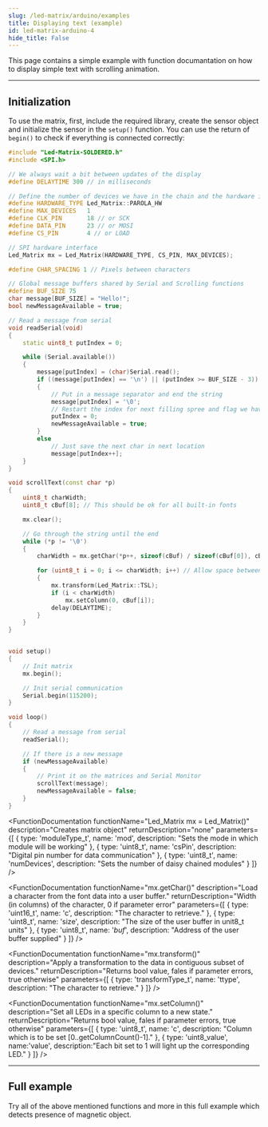 ```yaml
---
slug: /led-matrix/arduino/examples 
title: Displaying text (example)
id: led-matrix-arduino-4
hide_title: False
---
```


This page contains a simple example with function documantation on how to display simple text with scrolling animation.

---

## Initialization

To use the matrix, first, include the required library, create the sensor object and initialize the sensor in the `setup()` function. You can use the return of `begin()` to check if everything is connected correctly:
```cpp
#include "Led-Matrix-SOLDERED.h"
#include <SPI.h>

// We always wait a bit between updates of the display
#define DELAYTIME 300 // in milliseconds

// Define the number of devices we have in the chain and the hardware interface
#define HARDWARE_TYPE Led_Matrix::PAROLA_HW
#define MAX_DEVICES   1
#define CLK_PIN       18 // or SCK
#define DATA_PIN      23 // or MOSI
#define CS_PIN        4 // or LOAD

// SPI hardware interface
Led_Matrix mx = Led_Matrix(HARDWARE_TYPE, CS_PIN, MAX_DEVICES);

#define CHAR_SPACING 1 // Pixels between characters

// Global message buffers shared by Serial and Scrolling functions
#define BUF_SIZE 75
char message[BUF_SIZE] = "Hello!";
bool newMessageAvailable = true;

// Read a message from serial
void readSerial(void)
{
    static uint8_t putIndex = 0;

    while (Serial.available())
    {
        message[putIndex] = (char)Serial.read();
        if ((message[putIndex] == '\n') || (putIndex >= BUF_SIZE - 3)) // End of message character or full buffer
        {
            // Put in a message separator and end the string
            message[putIndex] = '\0';
            // Restart the index for next filling spree and flag we have a message waiting
            putIndex = 0;
            newMessageAvailable = true;
        }
        else
            // Just save the next char in next location
            message[putIndex++];
    }
}

void scrollText(const char *p)
{
    uint8_t charWidth;
    uint8_t cBuf[8]; // This should be ok for all built-in fonts

    mx.clear();

    // Go through the string until the end
    while (*p != '\0')
    {
        charWidth = mx.getChar(*p++, sizeof(cBuf) / sizeof(cBuf[0]), cBuf);

        for (uint8_t i = 0; i <= charWidth; i++) // Allow space between characters
        { 
            mx.transform(Led_Matrix::TSL);
            if (i < charWidth)
                mx.setColumn(0, cBuf[i]);
            delay(DELAYTIME);
        }
    }
}


void setup()
{
    // Init matrix
    mx.begin();

    // Init serial communication
    Serial.begin(115200);
}

void loop()
{
    // Read a message from serial
    readSerial();

    // If there is a new message
    if (newMessageAvailable)
    {
        // Print it on the matrices and Serial Monitor
        scrollText(message);
        newMessageAvailable = false;
    }
}
```

<FunctionDocumentation
  functionName="Led_Matrix mx = Led_Matrix()"
  description="Creates matrix object"
  returnDescription="none"
  parameters={[
  { type: 'moduleType_t', name: 'mod', description: "Sets the mode in which module will be working" },
  { type: 'uint8_t', name: 'csPin', description: "Digital pin number for data communication" },
  { type: 'uint8_t', name: 'numDevices', description: "Sets the number of daisy chained modules" }
  ]}
/>

<FunctionDocumentation
  functionName="mx.clear()"
  description="Clears the buffer and all dislay data on the devices"
  returnDescription="none"
/>

<FunctionDocumentation
  functionName="mx.begin()"
  description="Initialize the object."
  returnDescription="none"
/>

<FunctionDocumentation
  functionName="mx.getChar()"
  description="Load a character from the font data into a user buffer."
  returnDescription="Width (in columns) of the character, 0 if parameter error"
  parameters={[
  { type: 'uint16_t', name: 'c', description: "The character to retrieve." },
  { type: 'uint8_t', name: 'size', description: "The size of the user buffer in unit8_t units" },
  { type: 'uint8_t', name: '*buf*', description: "Address of the user buffer supplied" }
  ]}
/>

<FunctionDocumentation
  functionName="mx.transform()"
  description="Apply a transformation to the data in contiguous subset of devices."
  returnDescription="Returns bool value, fales if parameter errors, true otherwise"
  parameters={[
  { type: 'transformType_t', name: 'ttype', description: "The character to retrieve." }
  ]}
/>

<FunctionDocumentation
  functionName="mx.setColumn()"
  description="Set all LEDs in a specific column to a new state."
  returnDescription="Returns bool value, fales if parameter errors, true otherwise"
  parameters={[
  { type: 'uint8_t', name: 'c', description: "Column which is to be set [0..getColumnCount()-1]." },
  { type: 'uint8_value', name:'value', description:"Each bit set to 1 will light up the corresponding LED." }
  ]}
/>

---

## Full example

Try all of the above mentioned functions and more in this full example which detects presence of magnetic object.

<QuickLink 
  title="Led_Matrix_Test.ino" 
  description="Example file for using most of the functions in the library."
  url="https://github.com/SolderedElectronics/Soldered-8x8-MAX7219-LED-Matrix-Arduino-Library/blob/dev/examples/Led_Matrix_Test/Led_Matrix_Test.ino" 
/>